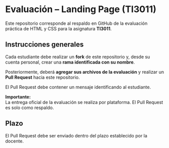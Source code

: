 # Evaluación – Landing Page (TI3011)

Este repositorio corresponde al respaldo en GitHub de la evaluación práctica de HTML y CSS para la asignatura **TI3011**.

## Instrucciones generales

Cada estudiante debe realizar un **fork** de este repositorio y, desde su cuenta personal, crear una **rama identificada con su nombre**. 

Posteriormente, deberá **agregar sus archivos de la evaluación** y realizar un **Pull Request** hacia este repositorio.

El Pull Request debe contener un mensaje identificando al estudiante.

**Importante:**  
La entrega oficial de la evaluación se realiza por plataforma. El Pull Request es solo como respaldo.

## Plazo

El Pull Request debe ser enviado dentro del plazo establecido por la docente.
